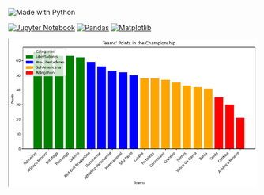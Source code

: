 ![Made with Python](http://ForTheBadge.com/images/badges/made-with-python.svg)

[![Jupyter Notebook](https://img.shields.io/badge/Jupyter%20Notebook-Used-F37626.svg)](https://jupyter.org/)
[![Pandas](https://img.shields.io/badge/Pandas-Used-150458.svg)](https://pandas.pydata.org/)
[![Matplotlib](https://img.shields.io/badge/Matplotlib-Used-FF5733.svg)](https://matplotlib.org/)

<img src="https://raw.githubusercontent.com/Luann8/Hastag-brazilian-championship-predictions-python-modified-with-chart/main/Captura%20de%20tela%202023-12-03%20081115.png?token=GHSAT0AAAAAACLBRRNSH3WR5O43MW3XQPL6ZLMMOHQ">
